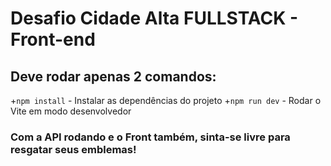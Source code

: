 # Desafio Cidade Alta FULLSTACK - Front-end

## Deve rodar apenas 2 comandos:
+`npm install` - Instalar as dependências do projeto
+`npm run dev` - Rodar o Vite em modo desenvolvedor

### Com a API rodando e o Front também, sinta-se livre para resgatar seus emblemas!
